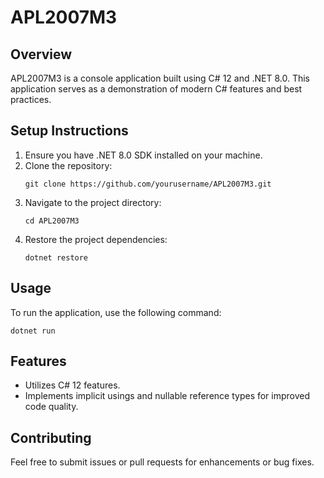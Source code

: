# APL2007M3

## Overview
APL2007M3 is a console application built using C# 12 and .NET 8.0. This application serves as a demonstration of modern C# features and best practices.

## Setup Instructions
1. Ensure you have .NET 8.0 SDK installed on your machine.
2. Clone the repository:
   ```
   git clone https://github.com/yourusername/APL2007M3.git
   ```
3. Navigate to the project directory:
   ```
   cd APL2007M3
   ```
4. Restore the project dependencies:
   ```
   dotnet restore
   ```

## Usage
To run the application, use the following command:
```
dotnet run
```

## Features
- Utilizes C# 12 features.
- Implements implicit usings and nullable reference types for improved code quality.

## Contributing
Feel free to submit issues or pull requests for enhancements or bug fixes.